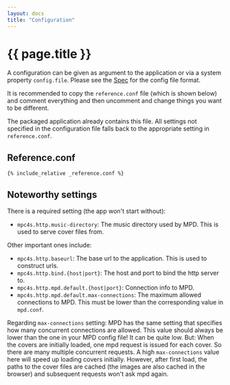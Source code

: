```yaml
---
layout: docs
title: "Configuration"
---
```


# {{ page.title }}

A configuration can be given as argument to the application or via a
system property `config.file`. Please see the
[Spec](https://github.com/typesafehub/config/blob/master/HOCON.md) for
the config file format.

It is recommended to copy the `reference.conf` file (which is shown
below) and comment everything and then uncomment and change things you
want to be different.

The packaged application already contains this file. All settings not
specified in the configuration file falls back to the appropriate
setting in `reference.conf`.

## Reference.conf

```
{% include_relative _reference.conf %}
```

## Noteworthy settings

There is a required setting (the app won't start without):

- `mpc4s.http.music-directory`: The music directory used by MPD. This
  is used to serve cover files from.

Other important ones include:

- `mpc4s.http.baseurl`: The base url to the application. This is used
  to construct urls.
- `mpc4s.http.bind.{host|port}`: The host and port to bind the http
  server to.
- `mpc4s.http.mpd.default.{host|port}`: Connection info to MPD.
- `mpc4s.http.mpd.default.max-connections`: The maximum allowed connections to
  MPD. This must be lower than the corresponding value in `mpd.conf`.

Regarding `max-connections` setting: MPD has the same setting that
specifies how many concurrent connections are allowed. This value
should always be lower than the one in your MPD config file! It can be
quite low. But: When the covers are initially loaded, one mpd request
is issued for each cover. So there are many multiple concurrent
requests. A high `max-connections` value here will speed up loading
covers initially. However, after first load, the paths to the cover
files are cached (the images are also cached in the browser) and
subsequent requests won't ask mpd again.
